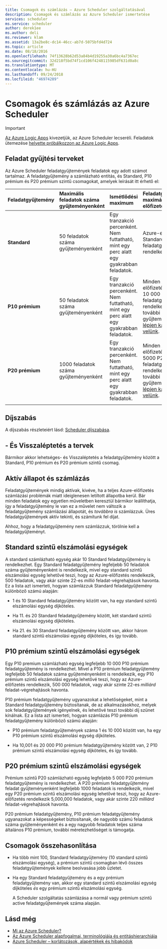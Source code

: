 ```yaml
---
title: Csomagok és számlázás – Azure Scheduler szolgáltatásával
description: Csomagok és számlázás az Azure Scheduler ismertetése
services: scheduler
ms.service: scheduler
author: derek1ee
ms.author: deli
ms.reviewer: klam
ms.assetid: 13a2be8c-dc14-46cc-ab7d-5075bfd4d724
ms.topic: article
ms.date: 08/18/2016
ms.openlocfilehash: 74f13628b62d53a84b4d19255a30a6bc4a7367ec
ms.sourcegitcommit: 32d218f5bd74f1cd106f4248115985df631d0a8c
ms.translationtype: MT
ms.contentlocale: hu-HU
ms.lasthandoff: 09/24/2018
ms.locfileid: "46974289"
---
```

# <a name="plans-and-billing-for-azure-scheduler"></a>Csomagok és számlázás az Azure Scheduler

> [!IMPORTANT]
> [Az Azure Logic Apps](../logic-apps/logic-apps-overview.md) kivezetjük, az Azure Scheduler lecseréli. Feladatok ütemezése [helyette próbálkozzon az Azure Logic Apps](../scheduler/migrate-from-scheduler-to-logic-apps.md). 

## <a name="job-collection-plans"></a>Feladat gyűjtési terveket

Az Azure Scheduler feladatgyűjtemények feladatok egy adott számot tartalmaz. A feladatgyűjtemény a számlázható entitás, és Standard, P10 prémium és P20 prémium szintű csomagokat, amelyek leírását itt érhető el: 

| Feladatgyűjtemény | Maximális feladatok száma gyűjteményenként | Ismétlődési maximum | Feladatgyűjtemények maximális száma előfizetésenként | Korlátok | 
|:--- |:--- |:--- |:--- |:--- |
| **Standard** | 50 feladatok száma gyűjteményenként | Egy tranzakció percenként. Nem futtatható, mint egy perc alatt egy gyakrabban feladatok. | Azure-előfizetések Standard akár 100 feladatgyűjtemény rendelkezhet. | A Scheduler teljes funkciókészlete a hozzáférést | 
| **P10 prémium** | 50 feladatok száma gyűjteményenként | Egy tranzakció percenként. Nem futtatható, mint egy perc alatt egy gyakrabban feladatok. | Minden Azure-előfizetés legfeljebb 10 000 P10 prémium feladatgyűjtemény rendelkezhet. A további gyűjteményekhez <a href="mailto:wapteams@microsoft.com">lépjen kapcsolatba velünk</a>. | A Scheduler teljes funkciókészlete a hozzáférést |
| **P20 prémium** | 1000 feladatok száma gyűjteményenként | Egy tranzakció percenként. Nem futtatható, mint egy perc alatt egy gyakrabban feladatok. | Minden Azure-előfizetés legfeljebb 5000 P20 prémium feladatgyűjtemény rendelkezhet. A további gyűjteményekhez <a href="mailto:wapteams@microsoft.com">lépjen kapcsolatba velünk</a>. | A Scheduler teljes funkciókészlete a hozzáférést |
|||||| 

## <a name="pricing"></a>Díjszabás

A díjszabás részleteiért lásd: [Scheduler díjszabása](https://azure.microsoft.com/pricing/details/scheduler/).

## <a name="upgrade-or-downgrade-plans"></a>- És Visszaléptetés a tervek

Bármikor akkor lehetséges- és Visszaléptetés a feladatgyűjtemény között a Standard, P10 prémium és P20 prémium szintű csomag.

## <a name="active-status-and-billing"></a>Aktív állapot és számlázás

Feladatgyűjtemények mindig aktívak, kivéve, ha a teljes Azure-előfizetés számlázási problémák miatt ideiglenesen letiltott állapotba kerül. Bár minden feladatok egy egyetlen műveletben keresztül bármikor leállíthatja, így a feladatgyűjtemény le van ez a művelet nem változik a feladatgyűjtemény számlázási állapotát, és *továbbra is* számlázzuk. Üres feladatgyűjtemények aktív tekinti, és számítunk fel díjat.

Ahhoz, hogy a feladatgyűjtemény nem számlázzuk, törölnie kell a feladatgyűjteményt.

## <a name="standard-billable-units"></a>Standard szintű elszámolási egységek

A standard számlázható egység akár 10 Standard feladatgyűjtemény is rendelkezhet. Egy Standard feladatgyűjtemény legfeljebb 50 feladatok száma gyűjteményenként is rendelkezik, mivel egy standard szintű elszámolási egység lehetővé teszi, hogy az Azure-előfizetés rendelkezik, 500 feladatok, vagy akár szinte 22-es *millió* feladat-végrehajtások havonta. Ez a lista azt ismerteti, hogyan számlázzuk Standard feladatgyűjtemény különböző számú alapján:

* 1 és 10 Standard feladatgyűjtemény között van, ha egy standard szintű elszámolási egység díjköteles. 

* Ha 11. és 20 Standard feladatgyűjtemény között, két standard szintű elszámolási egység díjköteles. 

* Ha 21. és 30 Standard feladatgyűjtemény között van, akkor három standard szintű elszámolási egység díjköteles, és így tovább.

## <a name="p10-premium-billable-units"></a>P10 prémium szintű elszámolási egységek

Egy P10 premium számlázható egység legfeljebb 10 000 P10 prémium feladatgyűjtemény is rendelkezhet. Mivel a P10 prémium feladatgyűjtemény legfeljebb 50 feladatok száma gyűjteményenként is rendelkezik, egy P10 prémium szintű elszámolási egység lehetővé teszi, hogy az Azure-előfizetés rendelkezik, 500 000 feladatok, vagy akár szinte 22-es *milliárd* feladat-végrehajtások havonta. 

P10 prémium feladatgyűjtemény ugyanazokat a lehetőségeket, mint a Standard feladatgyűjtemény biztosítanak, de az alkalmazásokhoz, melyek sok feladatgyűjtemények igényelnek, és lehetővé teszi további díj szünet kínálnak. Ez a lista azt ismerteti, hogyan számlázás P10 prémium feladatgyűjtemény különböző számú alapján:

* P10 prémium feladatgyűjtemények száma 1 és 10 000 között van, ha egy P10 prémium szintű elszámolási egység díjköteles. 

* Ha 10,001 és 20 000 P10 prémium feladatgyűjtemény között van, 2 P10 prémium szintű elszámolási egység díjköteles, és így tovább.

## <a name="p20-premium-billable-units"></a>P20 prémium szintű elszámolási egységek

Prémium szintű P20 számlázható egység legfeljebb 5 000 P20 prémium feladatgyűjtemény is rendelkezhet. A P20 prémium feladatgyűjtemény feladat gyűjteményenként legfeljebb 1000 feladatok is rendelkezik, mivel egy P20 prémium szintű elszámolási egység lehetővé teszi, hogy az Azure-előfizetés rendelkezik 5,000,000 feladatok, vagy akár szinte 220 *milliárd* feladat-végrehajtások havonta.

P20 prémium feladatgyűjtemény, P10 prémium feladatgyűjtemény ugyanazokat a képességeket biztosítanak, de nagyobb számú feladatok száma gyűjteményenként és a egy nagyobb feladatok teljes száma általános P10 prémium, további méretezhetőséget is támogatja.

## <a name="plan-comparison"></a>Csomagok összehasonlítása

* Ha több mint 100, Standard feladatgyűjtemény (10 standard szintű elszámolási egység), a prémium szintű csomagban lévő összes feladatgyűjtemények kellene beolvasása jobb üzletet.

* Ha egy Standard feladatgyűjtemény és a egy prémium feladatgyűjtemény van, akkor egy standard szintű elszámolási egység díjköteles *és* egy prémium szintű elszámolási egység.

  A Scheduler szolgáltatás számlázása a normál vagy prémium szintű active feladatgyűjtemények száma alapján.

## <a name="see-also"></a>Lásd még

* [Mi az Azure Scheduler?](scheduler-intro.md)
* [Az Azure Scheduler alapfogalmai, terminológiája és entitáshierarchiája](scheduler-concepts-terms.md)
* [Azure Scheduler – korlátozások, alapértékek és hibakódok](scheduler-limits-defaults-errors.md)